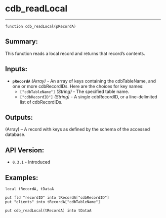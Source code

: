 # cdb_readLocal
---
```
function cdb_readLocal(pRecordA)
```
## Summary:
This function reads a local record and returns that record’s contents.

## Inputs:
* **`pRecordA`** *(Array)* - An array of keys containing the cdbTableName, and one or more cdbRecordIDs. Here are the choices for key names:
    * `["cdbTableName"]` *(String)* - The specified table name.
    * `["cdbRecordID"]` *(String)* - A single cdbRecordID, or a line-delimited list of cdbRecordIDs.

## Outputs:
(Array) – A record with keys as defined by the schema of the accessed database.

## API Version:
* `0.3.1` - Introduced

## Examples:
```
local tRecordA, tDataA
     
put fld "recordID" into tRecordA["cdbRecordID"]
put "clients" into tRecordA["cdbTableName"]
     
put cdb_readLocal(tRecordA) into tDataA
```